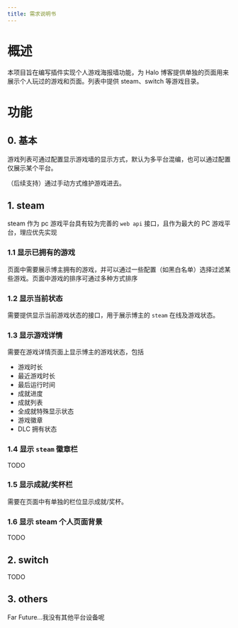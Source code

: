 ```yaml
---
title: 需求说明书
---
```


# 概述
本项目旨在编写插件实现个人游戏海报墙功能，为 Halo 博客提供单独的页面用来展示个人玩过的游戏和页面。列表中提供 steam、switch 等游戏目录。

# 功能
## 0. 基本
游戏列表可通过配置显示游戏墙的显示方式，默认为多平台混编，也可以通过配置仅展示某个平台。

（后续支持）通过手动方式维护游戏进去。

## 1. steam
steam 作为 pc 游戏平台具有较为完善的 `web api` 接口，且作为最大的 PC 游戏平台，理应优先实现

### 1.1 显示已拥有的游戏
页面中需要展示博主拥有的游戏，并可以通过一些配置（如黑白名单）选择过滤某些游戏。页面中游戏的排序可通过多种方式排序

### 1.2 显示当前状态
需要提供显示当前游戏状态的接口，用于展示博主的 `steam` 在线及游戏状态。

### 1.3 显示游戏详情
需要在游戏详情页面上显示博主的游戏状态，包括
- 游戏时长
- 最近游戏时长
- 最后运行时间
- 成就进度
- 成就列表
- 全成就特殊显示状态
- 游戏徽章
- DLC 拥有状态

### 1.4 显示 `steam` 徽章栏
TODO

### 1.5 显示成就/奖杯栏
需要在页面中有单独的栏位显示成就/奖杯。

### 1.6 显示 steam 个人页面背景
TODO

## 2. switch
TODO

## 3. others
Far Future...我没有其他平台设备呢
